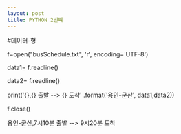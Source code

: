 ```yaml
---
layout: post
title: PYTHON 2번쨰
---
```


#데이터-형 

f=open("busSchedule.txt", 'r', encoding='UTF-8')

data1= f.readline()

data2= f.readline()

print('{},{} 출발 --> {} 도착' .format('용인-군산', data1,data2))

f.close()

용인-군산,7시10분
 출발 --> 9시20분 도착
